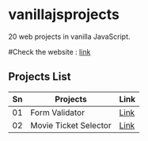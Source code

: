 # vanillajsprojects

20 web projects in vanilla JavaScript.

#Check the website : [link](https://jagritparajuli.github.io/vanillajsprojects/)

## Projects List

| Sn  | Projects              | Link                                                                                        |
| --- | --------------------- | ------------------------------------------------------------------------------------------- |
| 01  | Form Validator        | [Link](https://jagritparajuli.github.io/vanillajsprojects/form-validator/index.html)        |
| 02  | Movie Ticket Selector | [Link](https://jagritparajuli.github.io/vanillajsprojects/moive-ticket-selector/index.html) |
